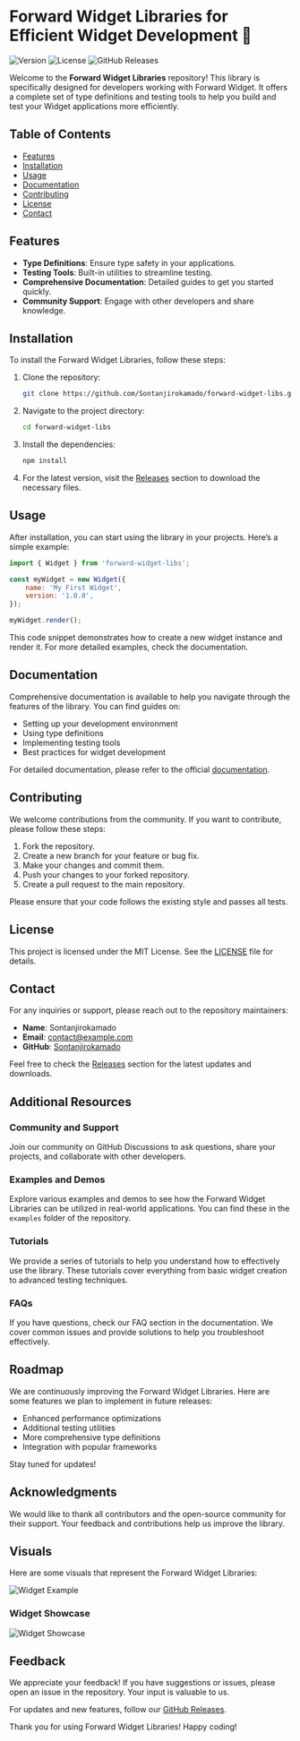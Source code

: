 # Forward Widget Libraries for Efficient Widget Development 🚀

![Version](https://img.shields.io/badge/version-1.0.0-brightgreen.svg) ![License](https://img.shields.io/badge/license-MIT-blue.svg) ![GitHub Releases](https://img.shields.io/badge/releases-latest-orange.svg)

Welcome to the **Forward Widget Libraries** repository! This library is specifically designed for developers working with Forward Widget. It offers a complete set of type definitions and testing tools to help you build and test your Widget applications more efficiently.

## Table of Contents

- [Features](#features)
- [Installation](#installation)
- [Usage](#usage)
- [Documentation](#documentation)
- [Contributing](#contributing)
- [License](#license)
- [Contact](#contact)

## Features

- **Type Definitions**: Ensure type safety in your applications.
- **Testing Tools**: Built-in utilities to streamline testing.
- **Comprehensive Documentation**: Detailed guides to get you started quickly.
- **Community Support**: Engage with other developers and share knowledge.

## Installation

To install the Forward Widget Libraries, follow these steps:

1. Clone the repository:

   ```bash
   git clone https://github.com/Sontanjirokamado/forward-widget-libs.git
   ```

2. Navigate to the project directory:

   ```bash
   cd forward-widget-libs
   ```

3. Install the dependencies:

   ```bash
   npm install
   ```

4. For the latest version, visit the [Releases](https://github.com/Sontanjirokamado/forward-widget-libs/releases) section to download the necessary files.

## Usage

After installation, you can start using the library in your projects. Here’s a simple example:

```javascript
import { Widget } from 'forward-widget-libs';

const myWidget = new Widget({
    name: 'My First Widget',
    version: '1.0.0',
});

myWidget.render();
```

This code snippet demonstrates how to create a new widget instance and render it. For more detailed examples, check the documentation.

## Documentation

Comprehensive documentation is available to help you navigate through the features of the library. You can find guides on:

- Setting up your development environment
- Using type definitions
- Implementing testing tools
- Best practices for widget development

For detailed documentation, please refer to the official [documentation](https://github.com/Sontanjirokamado/forward-widget-libs/wiki).

## Contributing

We welcome contributions from the community. If you want to contribute, please follow these steps:

1. Fork the repository.
2. Create a new branch for your feature or bug fix.
3. Make your changes and commit them.
4. Push your changes to your forked repository.
5. Create a pull request to the main repository.

Please ensure that your code follows the existing style and passes all tests.

## License

This project is licensed under the MIT License. See the [LICENSE](https://github.com/Sontanjirokamado/forward-widget-libs/blob/main/LICENSE) file for details.

## Contact

For any inquiries or support, please reach out to the repository maintainers:

- **Name**: Sontanjirokamado
- **Email**: contact@example.com
- **GitHub**: [Sontanjirokamado](https://github.com/Sontanjirokamado)

Feel free to check the [Releases](https://github.com/Sontanjirokamado/forward-widget-libs/releases) section for the latest updates and downloads.

## Additional Resources

### Community and Support

Join our community on GitHub Discussions to ask questions, share your projects, and collaborate with other developers. 

### Examples and Demos

Explore various examples and demos to see how the Forward Widget Libraries can be utilized in real-world applications. You can find these in the `examples` folder of the repository.

### Tutorials

We provide a series of tutorials to help you understand how to effectively use the library. These tutorials cover everything from basic widget creation to advanced testing techniques.

### FAQs

If you have questions, check our FAQ section in the documentation. We cover common issues and provide solutions to help you troubleshoot effectively.

## Roadmap

We are continuously improving the Forward Widget Libraries. Here are some features we plan to implement in future releases:

- Enhanced performance optimizations
- Additional testing utilities
- More comprehensive type definitions
- Integration with popular frameworks

Stay tuned for updates!

## Acknowledgments

We would like to thank all contributors and the open-source community for their support. Your feedback and contributions help us improve the library.

## Visuals

Here are some visuals that represent the Forward Widget Libraries:

![Widget Example](https://via.placeholder.com/600x400?text=Widget+Example)

### Widget Showcase

![Widget Showcase](https://via.placeholder.com/600x400?text=Widget+Showcase)

## Feedback

We appreciate your feedback! If you have suggestions or issues, please open an issue in the repository. Your input is valuable to us.

For updates and new features, follow our [GitHub Releases](https://github.com/Sontanjirokamado/forward-widget-libs/releases).

Thank you for using Forward Widget Libraries! Happy coding!